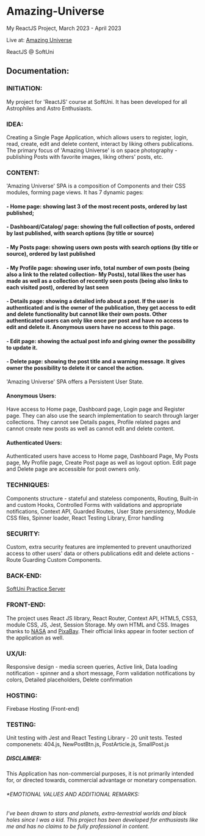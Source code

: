 # Amazing-Universe

My ReactJS Project, March 2023 - April 2023

Live at: [Amazing Universe](https://amazing-universe-04.web.app/ 'Amazing Universe')

ReactJS @ SoftUni

## Documentation:

### INITIATION:

My project for 'ReactJS' course at SoftUni. It has been developed for all Astrophiles and Astro Enthusiasts.

### IDEA:

Creating a Single Page Application, which allows users to register, login, read, create, edit and delete content, interact by liking others publications.
The primary focus of 'Amazing Universe' is on space photography - publishing Posts with favorite images, liking others' posts, etc.

### CONTENT:

'Amazing Universe' SPA is a composition of Components and their CSS modules, forming page views. It has 7 dynamic pages:

#### - Home page: showing last 3 of the most recent posts, ordered by last published;

#### - Dashboard/Catalog/ page: showing the full collection of posts, ordered by last published, with search options (by title or source)

#### - My Posts page: showing users own posts with search options (by title or source), ordered by last published

#### - My Profile page: showing user info, total number of own posts (being also a link to the related collection- My Posts), total likes the user has made as well as a collection of recently seen posts (being also links to each visited post), ordered by last seen

#### - Details page: showing a detailed info about a post. If the user is authenticated and is the owner of the publication, they get access to edit and delete functionality but cannot like their own posts. Other authenticated users can only like once per post and have no access to edit and delete it. Anonymous users have no access to this page.

#### - Edit page: showing the actual post info and giving owner the possibility to update it.

#### - Delete page: showing the post title and a warning message. It gives owner the possibility to delete it or cancel the action.

'Amazing Universe' SPA offers a Persistent User State.

#### Anonymous Users:

Have access to Home page, Dashboard page, Login page and Register page. They can also use the search implementation to search through larger collections. They cannot see Details pages, Profile related pages and cannot create new posts as well as cannot edit and delete content.

#### Authenticated Users:

Authenticated users have access to Home page, Dashboard Page, My Posts page, My Profile page, Create Post page as well as logout option.
Edit page and Delete page are accessible for post owners only.

### TECHNIQUES:

Components structure - stateful and stateless components, Routing, Built-in and custom Hooks, Controlled Forms with validations and appropriate notifications, Context API, Guarded Routes, User State persistency, Module CSS files, Spinner loader, React Testing Library, Error handling

### SECURITY:

Custom, extra security features are implemented to prevent unauthorized access to other users' data or others publications edit and delete actions - Route Guarding Custom Components.

### BACK-END:

[SoftUni Practice Server](https://github.com/softuni-practice-server/softuni-practice-server 'SoftUni Practice Server')

### FRONT-END:

The project uses React JS library, React Router, Context API, HTML5, CSS3, module CSS, JS, Jest, Session Storage.
My own HTML and CSS.
Images thanks to [NASA](https://www.nasa.gov/multimedia/imagegallery/index.html 'NASA') and [PixaBay](https://pixabay.com/images/search/universe/ 'PixaBay'). Their official links appear in footer section of the application as well.

### UX/UI:

Responsive design - media screen queries, Active link, Data loading notification - spinner and a short message, Form validation notifications by colors, Detailed placeholders, Delete confirmation

### HOSTING:

Firebase Hosting (Front-end)

### TESTING:

Unit testing with Jest and React Testing Library - 20 unit tests.
Tested componenets: 404.js, NewPostBtn.js, PostArticle.js, SmallPost.js

##### DISCLAIMER:

This Application has non-commercial purposes, it is not primarily intended for, or directed towards, commercial advantage or monetary compensation.

###### \*EMOTIONAL VALUES AND ADDITIONAL REMARKS:

###### I've been drawn to stars and planets, extra-terrestrial worlds and black holes since I was a kid. This project has been developed for enthusiasts like me and has no claims to be fully professional in content.
